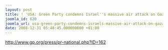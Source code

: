 ```yaml
---
layout: post
title: ! 'USA: Green Party condemns Israel''s massive air attack on Gaza'
joomla_id: 620
joomla_url: usa-green-party-condemns-israels-massive-air-attack-on-gaza
date: 2008-12-31 05:48:45.000000000 +01:00
---
```

<p><a href="http://www.gp.org/press/pr-national.php?ID=162">http://www.gp.org/press/pr-national.php?ID=162</a></p>
